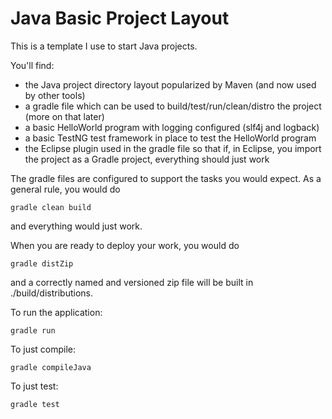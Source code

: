 # Java Basic Project Layout

This is a template I use to start Java projects.

You'll find:

- the Java project directory layout popularized by Maven (and now used by other tools)
- a gradle file which can be used to build/test/run/clean/distro the project (more on that later)
- a basic HelloWorld program with logging configured (slf4j and logback)
- a basic TestNG test framework in place to test the HelloWorld program
- the Eclipse plugin used in the gradle file so that if, in Eclipse, you import the project as a Gradle project, everything should just work

The gradle files are configured to support the tasks you would expect.
As a general rule, you would do 

```
gradle clean build
```

and everything would just work.

When you are ready to deploy your work, you would do

```
gradle distZip
```

and a correctly named and versioned zip file will be built in ./build/distributions.

To run the application:

```
gradle run
```

To just compile:

```
gradle compileJava
```

To just test:

```
gradle test
```

